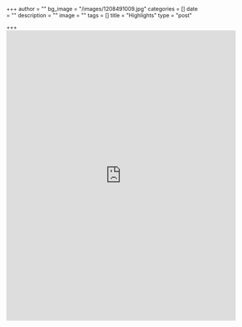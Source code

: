 +++
author = ""
bg_image = "/images/1208491009.jpg"
categories = []
date = ""
description = ""
image = ""
tags = []
title = "Highlights"
type = "post"

+++
    <iframe src="https://www.scorebat.com/embed/" frameborder="0" width="600" height="760" allowfullscreen  allow="autoplay; fullscreen" style="width:600px;height:760px;overflow:hidden;display:block;" class="_scorebatEmbeddedPlayer_"></iframe><script>(function(d, s, id) {
        var js, fjs = d.getElementsByTagName(s)[0];
        if (d.getElementById(id)) return;
        js = d.createElement(s); js.id = id;
        js.src = 'https://www.scorebat.com/embed/embed.js?v=arrv';
        fjs.parentNode.insertBefore(js, fjs);
      }(document, 'script', 'scorebat-jssdk'));</script>